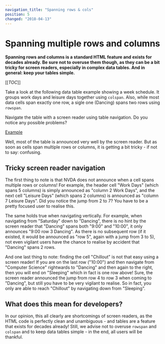 ```yaml
---
navigation_title: "Spanning rows & cols"
position: 5
changed: "2018-04-13"
---
```


# Spanning multiple rows and columns

**Spanning rows and columns is a standard HTML feature and exists for decades already. Be sure not to overuse them though, as they can be a bit tricky for screen readers, especially in complex data tables. And in general: keep your tables simple.**

[[_TOC_]]

Take a look at the following data table example showing a week schedule. It groups work days and leisure days together using `colspan`. Also, while most data cells span exactly one row, a sigle one (Dancing) spans two rows using `rowspan`.

Navigate the table with a screen reader using table navigation. Do you notice any possible problems?

[Example](_examples/table-spanning-multiple-rows-and-columns)

Well, most of the table is announced very well by the screen reader. But as soon as cells span multiple rows or columns, it is getting a bit tricky - if not to say: confusing.

## Tricky screen reader navigation

The first thing to note is that NVDA does not announce when a cell spans multiple rows or columns! For example, the header cell "Work Days" (which spans 5 columns) is simply announced as "column 2 Work Days", and the next cell "Leisure Days" (which spans 2 columns) is announced as "column 7 Leisure Days". Did you notice the jump from 2 to 7? You have to be a pretty focused user to realise this.

The same holds true when navigating vertically. For example, when navigating from "Saturday" down to "Dancing", there is no hint by the screen reader that "Dancing" spans both "9:00" and "10:00", it only announces "9:00 row 3 Dancing". As there is no subsequent row (if it existed, it would be announced as "row 5", again with a jump from 3 to 5), not even vigilant users have the chance to realise by accident that "Dancing" spans 2 rows.

And one last thing to note: finding the cell "Chillout" is not that easy using a screen reader! If you are on the last row ("10:00") and then navigate from "Computer Science" rightwards to "Dancing" and then again to the right, then you will end on "Sleeping" which in fact is one row above! Sure, the screen reader announced the jump from row 4 to row 3 when coming to "Dancing", but still you have to be very vigilant to realise. So in fact, you only are able to reach "Chillout" by navigating down from "Sleeping".

## What does this mean for developers?

In our opinion, this all clearly are shortcomings of screen readers, as the HTML code is perfectly clean and unambiguous - and tables are a feature that exists for decades already! Still, we advise not to overuse `rowspan` and `colspan` and to keep data tables simple - in the end, all users will be thankful.